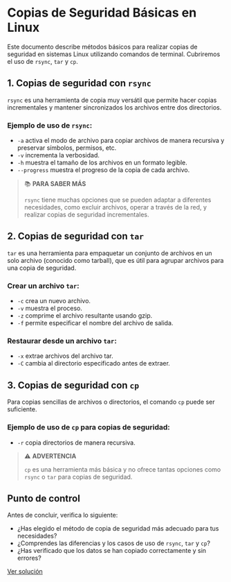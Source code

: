 # Copias de Seguridad Básicas en Linux

Este documento describe métodos básicos para realizar copias de seguridad en sistemas Linux utilizando comandos de terminal. Cubriremos el uso de `rsync`, `tar` y `cp`.

## 1. Copias de seguridad con `rsync`

`rsync` es una herramienta de copia muy versátil que permite hacer copias incrementales y mantener sincronizados los archivos entre dos directorios.

### Ejemplo de uso de `rsync`:

- `-a` activa el modo de archivo para copiar archivos de manera recursiva y preservar símbolos, permisos, etc.
- `-v` incrementa la verbosidad.
- `-h` muestra el tamaño de los archivos en un formato legible.
- `--progress` muestra el progreso de la copia de cada archivo.

> :books: **PARA SABER MÁS**
>
> `rsync` tiene muchas opciones que se pueden adaptar a diferentes necesidades, como excluir archivos, operar a través de la red, y realizar copias de seguridad incrementales.

## 2. Copias de seguridad con `tar`

`tar` es una herramienta para empaquetar un conjunto de archivos en un solo archivo (conocido como tarball), que es útil para agrupar archivos para una copia de seguridad.

### Crear un archivo `tar`:

- `-c` crea un nuevo archivo.
- `-v` muestra el proceso.
- `-z` comprime el archivo resultante usando gzip.
- `-f` permite especificar el nombre del archivo de salida.

### Restaurar desde un archivo `tar`:

- `-x` extrae archivos del archivo tar.
- `-C` cambia al directorio especificado antes de extraer.

## 3. Copias de seguridad con `cp`

Para copias sencillas de archivos o directorios, el comando `cp` puede ser suficiente.

### Ejemplo de uso de `cp` para copias de seguridad:

- `-r` copia directorios de manera recursiva.

> :warning: **ADVERTENCIA**
>
> `cp` es una herramienta más básica y no ofrece tantas opciones como `rsync` o `tar` para copias de seguridad.

## Punto de control

Antes de concluir, verifica lo siguiente:

- ¿Has elegido el método de copia de seguridad más adecuado para tus necesidades?
- ¿Comprendes las diferencias y los casos de uso de `rsync`, `tar` y `cp`?
- ¿Has verificado que los datos se han copiado correctamente y sin errores?

[Ver solución](Soluciones/ejer07.md)
